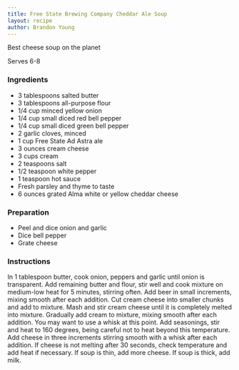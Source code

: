 ```yaml
---
title: Free State Brewing Company Cheddar Ale Soup
layout: recipe
author: Brandon Young
---
```


Best cheese soup on the planet

Serves 6-8

### Ingredients
  * 3 tablespoons salted butter
  * 3 tablespoons all-purpose flour
  * 1/4 cup minced yellow onion
  * 1/4 cup small diced red bell pepper
  * 1/4 cup small diced green bell pepper
  * 2 garlic cloves, minced
  * 1 cup Free State Ad Astra ale
  * 3 ounces cream cheese
  * 3 cups cream
  * 2 teaspoons salt
  * 1/2 teaspoon white pepper
  * 1 teaspoon hot sauce
  * Fresh parsley and thyme to taste
  * 6 ounces grated Alma white or yellow cheddar cheese


### Preparation
  * Peel and dice onion and garlic
  * Dice bell pepper
  * Grate cheese

### Instructions
In 1 tablespoon butter, cook onion, peppers and garlic until onion is transparent. Add remaining butter and flour, stir well and cook mixture on medium-low heat for 5 minutes, stirring often. Add beer in small increments, mixing smooth after each addition. Cut cream cheese into smaller chunks and add to mixture. Mash and stir cream cheese until it is completely melted into mixture. Gradually add cream to mixture, mixing smooth after each addition. You may want to use a whisk at this point. Add seasonings, stir and heat to 160 degrees, being careful not to heat beyond this temperature. Add cheese in three increments stirring smooth with a whisk after each addition. If cheese is not melting after 30 seconds, check temperature and add heat if necessary. If soup is thin, add more cheese. If soup is thick, add milk.